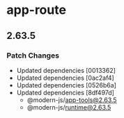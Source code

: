 # app-route

## 2.63.5

### Patch Changes

- Updated dependencies [0013362]
- Updated dependencies [0ac2af4]
- Updated dependencies [0526b6a]
- Updated dependencies [8df497d]
  - @modern-js/app-tools@2.63.5
  - @modern-js/runtime@2.63.5
